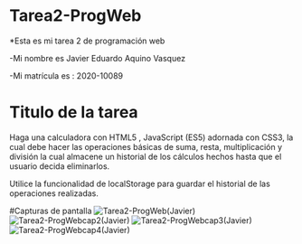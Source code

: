 # Tarea2-ProgWeb

*Esta es mi tarea 2 de programación web

-Mi nombre es Javier Eduardo Aquino Vasquez

-Mi matrícula es : 2020-10089

# Titulo de la tarea

Haga una calculadora con HTML5 , JavaScript (ES5) adornada con CSS3, la cual debe hacer las operaciones básicas de suma, resta, multiplicación y división la cual almacene un historial de los cálculos hechos hasta que el usuario decida eliminarlos.

Utilice la funcionalidad de localStorage para guardar el historial de las operaciones realizadas.

#Capturas de pantalla
![Tarea2-ProgWeb(Javier)](https://user-images.githubusercontent.com/88693010/172037639-62ab3712-c450-422e-80da-282a5a651808.png)
![Tarea2-ProgWebcap2(Javier)](https://user-images.githubusercontent.com/88693010/172037638-e616de5a-e6ba-4dce-b30d-b54b60096c9a.png)
![Tarea2-ProgWebcap3(Javier)](https://user-images.githubusercontent.com/88693010/172037636-6a161e75-cf97-43ac-af40-1c6b6515280a.png)
![Tarea2-ProgWebcap4(Javier)](https://user-images.githubusercontent.com/88693010/172037643-2e999fc7-ffa7-4324-93ac-4fdd4ff401b2.png)
